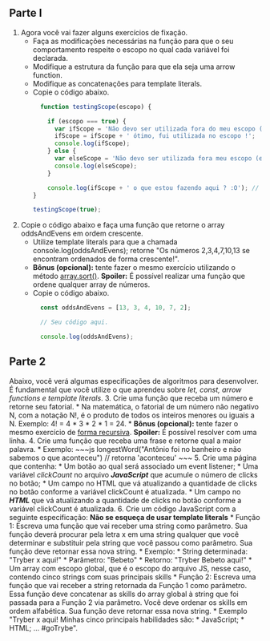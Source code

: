 ## Parte I
1. Agora você vai fazer alguns exercícios de fixação.
    * Faça as modificações necessárias na função para que o seu comportamento respeite o escopo no qual cada variável foi declarada.
    * Modifique a estrutura da função para que ela seja uma arrow function.
    * Modifique as concatenações para template literals.
    * Copie o código abaixo.
      ~~~js
        function testingScope(escopo) { 

          if (escopo === true) { 
            var ifScope = 'Não devo ser utilizada fora do meu escopo (if)';
            ifScope = ifScope + ' ótimo, fui utilizada no escopo !';
            console.log(ifScope);
          } else {
            var elseScope = 'Não devo ser utilizada fora meu escopo (else)';
            console.log(elseScope);
          }

          console.log(ifScope + ' o que estou fazendo aqui ? :O'); // Se necessário esta linha pode ser removida.
      }

      testingScope(true);
      ~~~
2. Copie o código abaixo e faça uma função que retorne o array oddsAndEvens em ordem crescente.
    * Utilize template literals para que a chamada console.log(oddsAndEvens); retorne "Os números 2,3,4,7,10,13 se encontram ordenados de forma crescente!".
    * **Bônus (opcional):** tente fazer o mesmo exercício utilizando o método [array.sort()](https://developer.mozilla.org/en-US/docs/Web/JavaScript/Reference/Global_Objects/Array/sort). **Spoiler:** É possível realizar uma função que ordene qualquer array de números.
    * Copie o código abaixo.
      ~~~js
        const oddsAndEvens = [13, 3, 4, 10, 7, 2];

        // Seu código aqui.

        console.log(oddsAndEvens);
      ~~~
## Parte 2
Abaixo, você verá algumas especificações de algoritmos para desenvolver. É fundamental que você utilize o que aprendeu sobre _let, const, arrow functions e template literals_.
3. Crie uma função que receba um número e retorne seu fatorial.
    * Na matemática, o fatorial de um número não negativo N, com a notação N!, é o produto de todos os inteiros menores ou iguais a N. Exemplo: 4! = 4 * 3 * 2 * 1 = 24.
    * **Bônus (opcional):** tente fazer o mesmo exercício de [forma recursiva](http://devfuria.com.br/logica-de-programacao/recursividade-fatorial/). **Spoiler:** É possível resolver com uma linha.
4. Crie uma função que receba uma frase e retorne qual a maior palavra.
    * Exemplo:
      ~~~js
        longestWord("Antônio foi no banheiro e não sabemos o que aconteceu") // retorna 'aconteceu'
      ~~~
5. Crie uma página que contenha:
    * Um botão ao qual será associado um event listener;
    * Uma variável _clickCount_ no arquivo _**JavaScript**_ que acumule o número de clicks no botão;
    * Um campo no HTML que vá atualizando a quantidade de clicks no botão conforme a variável clickCount é atualizada.
    * Um campo no **_HTML_** que vá atualizando a quantidade de clicks no botão conforme a variável clickCount é atualizada.
6. Crie um código JavaScript com a seguinte especificação:
**Não se esqueça de usar template literals**
    * Função 1: Escreva uma função que vai receber uma string como parâmetro. Sua função deverá procurar pela letra x em uma string qualquer que você determinar e substituir pela string que você passou como parâmetro. Sua função deve retornar essa nova string.
        * Exemplo:
            * String determinada: "Tryber x aqui!"
            * Parâmetro: "Bebeto"
            * Retorno: "Tryber Bebeto aqui!"
    * Um array com escopo global, que é o escopo do arquivo JS, nesse caso, contendo cinco strings com suas principais skills
    * Função 2: Escreva uma função que vai receber a string retornada da Função 1 como parâmetro. Essa função deve concatenar as skills do array global à string que foi passada para a Função 2 via parâmetro. Você deve ordenar os skills em ordem alfabética. Sua função deve retornar essa nova string.
        * Exemplo
        "Tryber x aqui!
        Minhas cinco principais habilidades são:
            * JavaScript;
            * HTML; ...
        #goTrybe".
